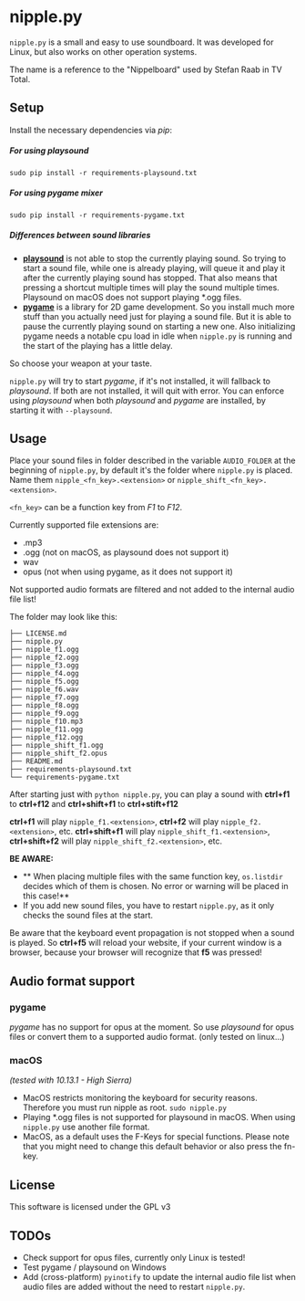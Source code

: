 # nipple.py

`nipple.py` is a small and easy to use soundboard.
It was developed for Linux, but also works on other operation systems.

The name is a reference to the "Nippelboard" used by Stefan Raab in TV Total.

## Setup

Install the necessary dependencies via *pip*:

##### For using playsound
`sudo pip install -r requirements-playsound.txt`

##### For using pygame mixer
`sudo pip install -r requirements-pygame.txt`

##### Differences between sound libraries

* **[playsound](https://github.com/TaylorSMarks/playsound)** is not able to stop the currently playing sound. So trying to start a sound file, while one is already playing, will queue it and play it after the currently playing sound has stopped. That also means that pressing a shortcut multiple times will play the sound multiple times. Playsound on macOS does not support playing *.ogg files.
* **[pygame](https://github.com/pygame/pygame)** is a library for 2D game development. So you install much more stuff than you actually need just for playing a sound file. But it is able to pause the currently playing sound on starting a new one. Also initializing pygame needs a notable cpu load in idle when `nipple.py` is running and the start of the playing has a little delay.

So choose your weapon at your taste.

`nipple.py` will try to start *pygame*, if it's not installed, it will fallback to *playsound*. If both are not installed, it will quit with error.
You can enforce using *playsound* when both *playsound* and *pygame* are installed, by starting it with `--playsound`.

## Usage

Place your sound files in folder described in the variable `AUDIO_FOLDER` at the beginning of `nipple.py`, by default it's the folder where `nipple.py` is placed. Name them `nipple_<fn_key>.<extension>` or `nipple_shift_<fn_key>.<extension>`.

`<fn_key>` can be a function key from *F1* to *F12*.

Currently supported file extensions are:

* .mp3
* .ogg (not on macOS, as playsound does not support it)
* wav
* opus (not when using pygame, as it does not support it)

Not supported audio formats are filtered and not added to the internal audio file list!

The folder may look like this:
```
├── LICENSE.md
├── nipple.py
├── nipple_f1.ogg
├── nipple_f2.ogg
├── nipple_f3.ogg
├── nipple_f4.ogg
├── nipple_f5.ogg
├── nipple_f6.wav
├── nipple_f7.ogg
├── nipple_f8.ogg
├── nipple_f9.ogg
├── nipple_f10.mp3
├── nipple_f11.ogg
├── nipple_f12.ogg
├── nipple_shift_f1.ogg
├── nipple_shift_f2.opus
├── README.md
├── requirements-playsound.txt
└── requirements-pygame.txt
```


After starting just with `python nipple.py`, you can play a sound with **ctrl+f1** to **ctrl+f12** and **ctrl+shift+f1** to **ctrl+stift+f12**

**ctrl+f1** will play `nipple_f1.<extension>`, **ctrl+f2** will play `nipple_f2.<extension>`, etc.
**ctrl+shift+f1** will play `nipple_shift_f1.<extension>`, **ctrl+shift+f2** will play `nipple_shift_f2.<extension>`, etc.

**BE AWARE:**
* ** When placing multiple files with the same function key, `os.listdir` decides which of them is chosen. No error or warning will be placed in this case!**
* If you add new sound files, you have to restart `nipple.py`, as it only checks the sound files at the start.


Be aware that the keyboard event propagation is not stopped when a sound is played. So **ctrl+f5** will reload your website, if your current window is a browser, because your browser will recognize that **f5** was pressed!

## Audio format support

### pygame

*pygame* has no support for opus at the moment. So use *playsound* for opus files or convert them to a supported audio format. (only tested on linux...)

### macOS 
*(tested with 10.13.1 - High Sierra)*

* MacOS restricts monitoring the keyboard for security reasons. Therefore you must run nipple as root. `sudo nipple.py`
* Playing *.ogg files is not supported for playsound in macOS. When using `nipple.py` use another file format.
* MacOS, as a default uses the F-Keys for special functions. Please note that you might need to change this default behavior or also press the fn-key.

## License

This software is licensed under the GPL v3

## TODOs

* Check support for opus files, currently only Linux is tested!
* Test pygame / playsound on Windows
* Add (cross-platform) `pyinotify` to update the internal audio file list when audio files are added without the need to restart `nipple.py`.

